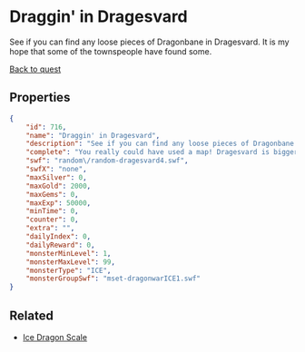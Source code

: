 # Draggin' in Dragesvard

See if you can find any loose pieces of Dragonbane in Dragesvard.  It is my hope that some of the townspeople have found some.

[Back to quest](../quests.md)

## Properties

```json
{
    "id": 716,
    "name": "Draggin' in Dragesvard",
    "description": "See if you can find any loose pieces of Dragonbane in Dragesvard.  It is my hope that some of the townspeople have found some.",
    "complete": "You really could have used a map! Dragesvard is bigger than you thought! And where were all the townspeople?!",
    "swf": "random\/random-dragesvard4.swf",
    "swfX": "none",
    "maxSilver": 0,
    "maxGold": 2000,
    "maxGems": 0,
    "maxExp": 50000,
    "minTime": 0,
    "counter": 0,
    "extra": "",
    "dailyIndex": 0,
    "dailyReward": 0,
    "monsterMinLevel": 1,
    "monsterMaxLevel": 99,
    "monsterType": "ICE",
    "monsterGroupSwf": "mset-dragonwarICE1.swf"
}
```

## Related

- [Ice Dragon Scale](../items/1773-ice-dragon-scale.md)

